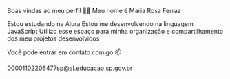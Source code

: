 Boas vindas ao meu perfil 💙💙
Meu nome é Maria Rosa Ferraz

Estou estudando na Alura
Estou me desenvolvendo na linguagem JavaScript
Utilizo esse espaço para minha organização e compartilhamento dos meu projetos desenvolvidos

Você pode entrar em contato comigo 📫

00001102206477sp@al.educacao.sp.gov.br
